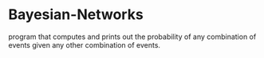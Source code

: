 # Bayesian-Networks
program that computes and prints out the probability of any combination of events given any other combination of events.
